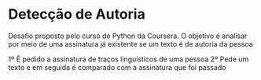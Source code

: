 # Detecção de Autoria

Desafio proposto pelo curso de Python da Coursera. O objetivo é analisar por meio de uma assinatura já existente se um texto é de autoria da pessoa

1º É pedido a assinatura de traços linguísticos de uma pessoa
2º Pede um texto e em seguida é comparado com a assinatura que foi passado
